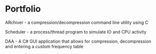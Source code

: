 # Portfolio
ARchiver - a compression/decompression command line utility using C

Scheduler - a process/thread program to simulate IO and CPU activity

DAA - A C# GUI application that allows for compression, decompression and entering a custom frequency table
